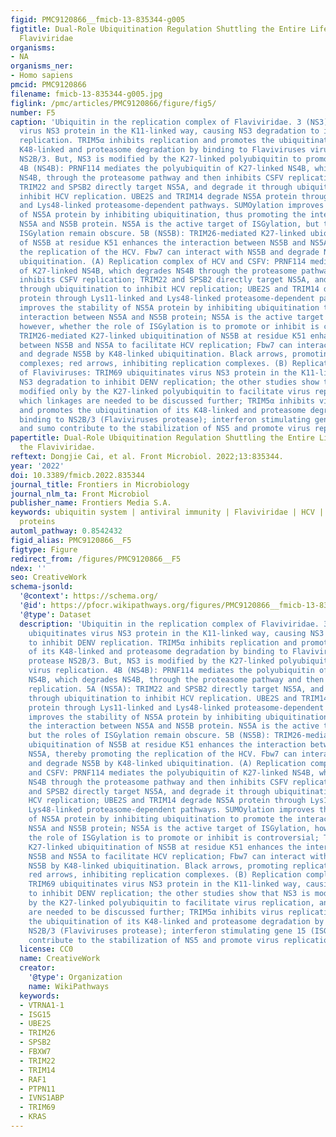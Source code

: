 ```yaml
---
figid: PMC9120866__fmicb-13-835344-g005
figtitle: Dual-Role Ubiquitination Regulation Shuttling the Entire Life Cycle of the
  Flaviviridae
organisms:
- NA
organisms_ner:
- Homo sapiens
pmcid: PMC9120866
filename: fmicb-13-835344-g005.jpg
figlink: /pmc/articles/PMC9120866/figure/fig5/
number: F5
caption: 'Ubiquitin in the replication complex of Flaviviridae. 3 (NS3): TRIM69 ubiquitinates
  virus NS3 protein in the K11-linked way, causing NS3 degradation to inhibit DENV
  replication. TRIM5α inhibits replication and promotes the ubiquitination of its
  K48-linked and proteasome degradation by binding to Flaviviruses virus protease
  NS2B/3. But, NS3 is modified by the K27-linked polyubiquitin to promote virus replication.
  4B (NS4B): PRNF114 mediates the polyubiquitin of K27-linked NS4B, which degrades
  NS4B, through the proteasome pathway and then inhibits CSFV replication. 5A (NS5A):
  TRIM22 and SPSB2 directly target NS5A, and degrade it through ubiquitination to
  inhibit HCV replication. UBE2S and TRIM14 degrade NS5A protein through Lys11-linked
  and Lys48-linked proteasome-dependent pathways. SUMOylation improves the stability
  of NS5A protein by inhibiting ubiquitination, thus promoting the interaction between
  NS5A and NS5B protein. NS5A is the active target of ISGylation, but the roles of
  ISGylation remain obscure. 5B (NS5B): TRIM26-mediated K27-linked ubiquitination
  of NS5B at residue K51 enhances the interaction between NS5B and NS5A, thereby promoting
  the replication of the HCV. Fbw7 can interact with NS5B and degrade NS5B by K48-linked
  ubiquitination. (A) Replication complex of HCV and CSFV: PRNF114 mediates the polyubiquitin
  of K27-linked NS4B, which degrades NS4B through the proteasome pathway and then
  inhibits CSFV replication; TRIM22 and SPSB2 directly target NS5A, and degrade it
  through ubiquitination to inhibit HCV replication; UBE2S and TRIM14 degrade NS5A
  protein through Lys11-linked and Lys48-linked proteasome-dependent pathways. SUMOylation
  improves the stability of NS5A protein by inhibiting ubiquitination to promote the
  interaction between NS5A and NS5B protein; NS5A is the active target of ISGylation,
  however, whether the role of ISGylation is to promote or inhibit is controversial;
  TRIM26-mediated K27-linked ubiquitination of NS5B at residue K51 enhances the interaction
  between NS5B and NS5A to facilitate HCV replication; Fbw7 can interact with NS5B
  and degrade NS5B by K48-linked ubiquitination. Black arrows, promoting replication
  complexes; red arrows, inhibiting replication complexes. (B) Replication complex
  of Flaviviruses: TRIM69 ubiquitinates virus NS3 protein in the K11-linked way, causing
  NS3 degradation to inhibit DENV replication; the other studies show that NS3 is
  modified only by the K27-linked polyubiquitin to facilitate virus replication, and
  which linkages are needed to be discussed further; TRIM5α inhibits virus replication
  and promotes the ubiquitination of its K48-linked and proteasome degradation by
  binding to NS2B/3 (Flaviviruses protease); interferon stimulating gene 15 (ISG15)
  and sumo contribute to the stabilization of NS5 and promote virus replication.'
papertitle: Dual-Role Ubiquitination Regulation Shuttling the Entire Life Cycle of
  the Flaviviridae.
reftext: Dongjie Cai, et al. Front Microbiol. 2022;13:835344.
year: '2022'
doi: 10.3389/fmicb.2022.835344
journal_title: Frontiers in Microbiology
journal_nlm_ta: Front Microbiol
publisher_name: Frontiers Media S.A.
keywords: ubiquitin system | antiviral immunity | Flaviviridae | HCV | CSFV | TRIM
  proteins
automl_pathway: 0.8542432
figid_alias: PMC9120866__F5
figtype: Figure
redirect_from: /figures/PMC9120866__F5
ndex: ''
seo: CreativeWork
schema-jsonld:
  '@context': https://schema.org/
  '@id': https://pfocr.wikipathways.org/figures/PMC9120866__fmicb-13-835344-g005.html
  '@type': Dataset
  description: 'Ubiquitin in the replication complex of Flaviviridae. 3 (NS3): TRIM69
    ubiquitinates virus NS3 protein in the K11-linked way, causing NS3 degradation
    to inhibit DENV replication. TRIM5α inhibits replication and promotes the ubiquitination
    of its K48-linked and proteasome degradation by binding to Flaviviruses virus
    protease NS2B/3. But, NS3 is modified by the K27-linked polyubiquitin to promote
    virus replication. 4B (NS4B): PRNF114 mediates the polyubiquitin of K27-linked
    NS4B, which degrades NS4B, through the proteasome pathway and then inhibits CSFV
    replication. 5A (NS5A): TRIM22 and SPSB2 directly target NS5A, and degrade it
    through ubiquitination to inhibit HCV replication. UBE2S and TRIM14 degrade NS5A
    protein through Lys11-linked and Lys48-linked proteasome-dependent pathways. SUMOylation
    improves the stability of NS5A protein by inhibiting ubiquitination, thus promoting
    the interaction between NS5A and NS5B protein. NS5A is the active target of ISGylation,
    but the roles of ISGylation remain obscure. 5B (NS5B): TRIM26-mediated K27-linked
    ubiquitination of NS5B at residue K51 enhances the interaction between NS5B and
    NS5A, thereby promoting the replication of the HCV. Fbw7 can interact with NS5B
    and degrade NS5B by K48-linked ubiquitination. (A) Replication complex of HCV
    and CSFV: PRNF114 mediates the polyubiquitin of K27-linked NS4B, which degrades
    NS4B through the proteasome pathway and then inhibits CSFV replication; TRIM22
    and SPSB2 directly target NS5A, and degrade it through ubiquitination to inhibit
    HCV replication; UBE2S and TRIM14 degrade NS5A protein through Lys11-linked and
    Lys48-linked proteasome-dependent pathways. SUMOylation improves the stability
    of NS5A protein by inhibiting ubiquitination to promote the interaction between
    NS5A and NS5B protein; NS5A is the active target of ISGylation, however, whether
    the role of ISGylation is to promote or inhibit is controversial; TRIM26-mediated
    K27-linked ubiquitination of NS5B at residue K51 enhances the interaction between
    NS5B and NS5A to facilitate HCV replication; Fbw7 can interact with NS5B and degrade
    NS5B by K48-linked ubiquitination. Black arrows, promoting replication complexes;
    red arrows, inhibiting replication complexes. (B) Replication complex of Flaviviruses:
    TRIM69 ubiquitinates virus NS3 protein in the K11-linked way, causing NS3 degradation
    to inhibit DENV replication; the other studies show that NS3 is modified only
    by the K27-linked polyubiquitin to facilitate virus replication, and which linkages
    are needed to be discussed further; TRIM5α inhibits virus replication and promotes
    the ubiquitination of its K48-linked and proteasome degradation by binding to
    NS2B/3 (Flaviviruses protease); interferon stimulating gene 15 (ISG15) and sumo
    contribute to the stabilization of NS5 and promote virus replication.'
  license: CC0
  name: CreativeWork
  creator:
    '@type': Organization
    name: WikiPathways
  keywords:
  - VTRNA1-1
  - ISG15
  - UBE2S
  - TRIM26
  - SPSB2
  - FBXW7
  - TRIM22
  - TRIM14
  - RAF1
  - PTPN11
  - IVNS1ABP
  - TRIM69
  - KRAS
---
```

